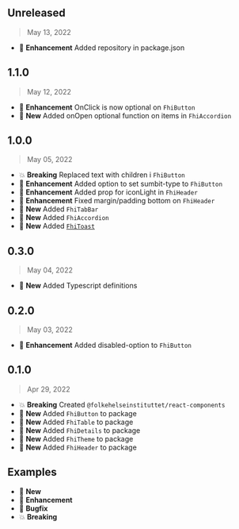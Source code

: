 ## Unreleased

> May 13, 2022

* :tada: **Enhancement** Added repository in package.json

## 1.1.0

> May 12, 2022

* :tada: **Enhancement** OnClick is now optional on `FhiButton`
* :nut_and_bolt: **New** Added onOpen optional function on items in `FhiAccordion`

## 1.0.0

> May 05, 2022

* :boom: **Breaking** Replaced text with children i `FhiButton`
* :tada: **Enhancement** Added option to set sumbit-type to `FhiButton`
* :tada: **Enhancement** Added prop for iconLight in `FhiHeader`
* :tada: **Enhancement** Fixed margin/padding bottom on `FhiHeader`
* :nut_and_bolt: **New** Added `FhiTabBar`
* :nut_and_bolt: **New** Added `FhiAccordion`
* :nut_and_bolt: **New** Added [`FhiToast`](./src/components/FhiToast/README.md)


## 0.3.0

> May 04, 2022

* :nut_and_bolt: **New** Added Typescript definitions


## 0.2.0

> May 03, 2022

* :tada: **Enhancement** Added disabled-option to `FhiButton`


## 0.1.0

> Apr 29, 2022

* :boom: **Breaking** Created `@folkehelseinstituttet/react-components`
* :nut_and_bolt: **New** Added `FhiButton` to package
* :nut_and_bolt: **New** Added `FhiTable` to package
* :nut_and_bolt: **New** Added `FhiDetails` to package
* :nut_and_bolt: **New** Added `FhiTheme` to package
* :nut_and_bolt: **New** Added `FhiHeader` to package


## Examples

* :nut_and_bolt: **New**
* :tada: **Enhancement**
* :bug: **Bugfix**
* :boom: **Breaking**